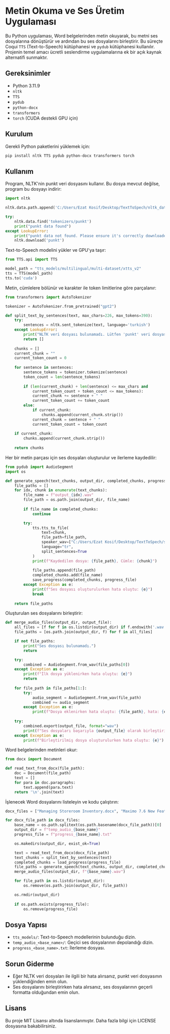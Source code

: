 # Metin Okuma ve Ses Üretim Uygulaması

Bu Python uygulaması, Word belgelerinden metin okuyarak, bu metni ses dosyalarına dönüştürür ve ardından bu ses dosyalarını birleştirir. Bu süreçte Coqui `TTS` (Text-to-Speech) kütüphanesi ve `pydub` kütüphanesi kullanılır. Projenin temel amacı ücretli seslendirme uygulamalarına ek bir açık kaynak alternatifi sunmaktır.

## Gereksinimler

- Python 3.11.9
- `nltk`
- `TTS`
- `pydub`
- `python-docx`
- `transformers`
- `torch` (CUDA destekli GPU için)

## Kurulum

Gerekli Python paketlerini yüklemek için:

```bash
pip install nltk TTS pydub python-docx transformers torch
```

## Kullanım

Program, NLTK'nin punkt veri dosyasını kullanır. Bu dosya mevcut değilse, program bu dosyayı indirir:

```python
import nltk

nltk.data.path.append('C:/Users/Ezat Kosif/Desktop/TextToSpech/nltk_data/')

try:
    nltk.data.find('tokenizers/punkt')
    print("punkt data found")
except LookupError:
    print("punkt data not found. Please ensure it's correctly downloaded.")
    nltk.download('punkt')
```

Text-to-Speech modelini yükler ve GPU'ya taşır:

```python
from TTS.api import TTS

model_path = "tts_models/multilingual/multi-dataset/xtts_v2"
tts = TTS(model_path)
tts.to('cuda')
```

Metin, cümlelere bölünür ve karakter ile token limitlerine göre parçalanır:

```python
from transformers import AutoTokenizer

tokenizer = AutoTokenizer.from_pretrained("gpt2")

def split_text_by_sentences(text, max_chars=226, max_tokens=390):
    try:
        sentences = nltk.sent_tokenize(text, language='turkish')
    except LookupError:
        print("NLTK veri dosyası bulunamadı. Lütfen 'punkt' veri dosyasını indirin.")
        return []
    
    chunks = []
    current_chunk = ""
    current_token_count = 0
    
    for sentence in sentences:
        sentence_tokens = tokenizer.tokenize(sentence)
        token_count = len(sentence_tokens)
        
        if (len(current_chunk) + len(sentence) <= max_chars and 
            current_token_count + token_count <= max_tokens):
            current_chunk += sentence + " "
            current_token_count += token_count
        else:
            if current_chunk:
                chunks.append(current_chunk.strip())
            current_chunk = sentence + " "
            current_token_count = token_count
    
    if current_chunk:
        chunks.append(current_chunk.strip())
    
    return chunks
```

Her bir metin parçası için ses dosyaları oluşturulur ve ilerleme kaydedilir:

```python
from pydub import AudioSegment
import os

def generate_speech(text_chunks, output_dir, completed_chunks, progress_file):
    file_paths = []
    for idx, chunk in enumerate(text_chunks):
        file_name = f"output_{idx}.wav"
        file_path = os.path.join(output_dir, file_name)
        
        if file_name in completed_chunks:
            continue

        try:
            tts.tts_to_file(
                text=chunk,
                file_path=file_path,
                speaker_wav=["C:/Users/Ezat Kosif/Desktop/TextToSpech/speaker.wav"],
                language="tr",
                split_sentences=True
            )
            print(f"Kaydedilen dosya: {file_path}, Cümle: {chunk}")
            
            file_paths.append(file_path)
            completed_chunks.add(file_name)
            save_progress(completed_chunks, progress_file)
        except Exception as e:
            print(f"Ses dosyası oluşturulurken hata oluştu: {e}")
            break
    
    return file_paths
```

Oluşturulan ses dosyalarını birleştirir:

```python
def merge_audio_files(output_dir, output_file):
    all_files = [f for f in os.listdir(output_dir) if f.endswith('.wav')]
    file_paths = [os.path.join(output_dir, f) for f in all_files]

    if not file_paths:
        print("Ses dosyası bulunamadı.")
        return

    try:
        combined = AudioSegment.from_wav(file_paths[0])
    except Exception as e:
        print(f"İlk dosya yüklenirken hata oluştu: {e}")
        return
    
    for file_path in file_paths[1:]:
        try:
            audio_segment = AudioSegment.from_wav(file_path)
            combined += audio_segment
        except Exception as e:
            print(f"Dosya eklenirken hata oluştu: {file_path}, hata: {e}")
    
    try:
        combined.export(output_file, format="wav")
        print(f"Ses dosyaları başarıyla {output_file} olarak birleştirildi.")
    except Exception as e:
        print(f"Birleştirilmiş dosya oluşturulurken hata oluştu: {e}")
```

Word belgelerinden metinleri okur:

```python
from docx import Document

def read_text_from_docx(file_path):
    doc = Document(file_path)
    text = []
    for para in doc.paragraphs:
        text.append(para.text)
    return '\n'.join(text)
```

İşlenecek Word dosyalarını listeleyin ve kodu çalıştırın:

```python
docx_files = ["Managing Storeroom Inventory.docx", "Maximo 7.6 New Features.docx", "Multi-Organization and Site Setup.docx", "Workforce Management.docx"]

for docx_file_path in docx_files:
    base_name = os.path.splitext(os.path.basename(docx_file_path))[0]
    output_dir = f"temp_audio_{base_name}"
    progress_file = f"progress_{base_name}.txt"

    os.makedirs(output_dir, exist_ok=True)

    text = read_text_from_docx(docx_file_path)
    text_chunks = split_text_by_sentences(text)
    completed_chunks = load_progress(progress_file)
    file_paths = generate_speech(text_chunks, output_dir, completed_chunks, progress_file)
    merge_audio_files(output_dir, f"{base_name}.wav")

    for file_path in os.listdir(output_dir):
        os.remove(os.path.join(output_dir, file_path))

    os.rmdir(output_dir)
    
    if os.path.exists(progress_file):
        os.remove(progress_file)
```

## Dosya Yapısı

- `tts_models/`: Text-to-Speech modellerinin bulunduğu dizin.
- `temp_audio_<base_name>/`: Geçici ses dosyalarının depolandığı dizin.
- `progress_<base_name>.txt`: İlerleme dosyası.

## Sorun Giderme

- Eğer NLTK veri dosyaları ile ilgili bir hata alırsanız, punkt veri dosyasının yüklendiğinden emin olun.
- Ses dosyalarını birleştirirken hata alırsanız, ses dosyalarının geçerli formatta olduğundan emin olun.

## Lisans

Bu proje MIT Lisansı altında lisanslanmıştır. Daha fazla bilgi için LICENSE dosyasına bakabilirsiniz.
